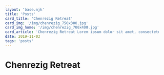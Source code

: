 ```yaml
---
layout: 'base.njk'
title: 'Posts'
card_title: 'Chenrezig Retreat'
card_img: '/img/chenrezig_750x300.jpg'
card_img_home: '/img/chenrezig_700x400.jpg'
card_article: 'Chenrezig Retreat Lorem ipsum dolor sit amet, consectetur adipisicing elit. Reiciendis aliquid atque, nulla? Quos cum ex quis soluta, a laboriosam. Dicta expedita corporis animi vero voluptate voluptatibus possimus, veniam magni quis'
date: 2019-11-03
tags: 'posts'
---
```


# Chenrezig Retreat
